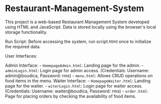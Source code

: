 # Restaurant-Management-System

This project is a web-based Restaurant Management System developed using HTML and JavaScript. Data is stored locally using the browser's local storage functionality.

Run Script: Before accessing the system, run script.html once to initialize the required data.

User Interfaces:

  Admin Interface:
      - `HomepageAdmin.html`: Landing page for the admin.
      - `adminLogin.html`: Login page for admin access. (Credentials: Username: admin@boudica, Password: rms)
      - `menu.html`: Allows CRUD operations on food items in the menu. 
  Waiter Interface:
      - `HomepageWaiter.html`: Landing page for the waiter.
      - `witerLogin.html`: Login page for waiter access. (Credentials: Username: waiter@boudica, Password: rms)
      - `order.html`: Page for placing orders by checking the availability of food items.
